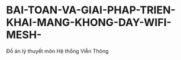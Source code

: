 # BAI-TOAN-VA-GIAI-PHAP-TRIEN-KHAI-MANG-KHONG-DAY-WIFI-MESH-
Đồ án lý thuyết môn Hệ thống Viễn Thông
